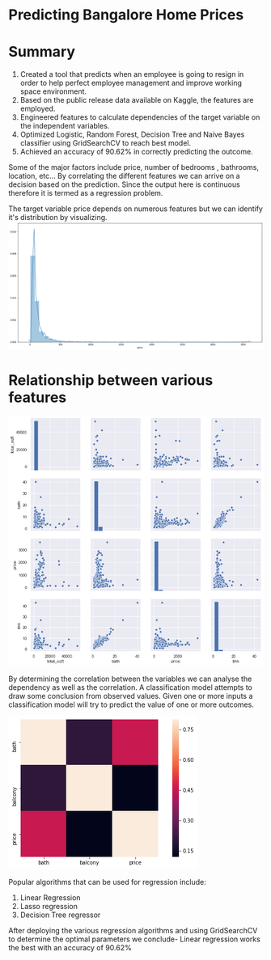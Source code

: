 # Predicting Bangalore Home Prices
# Summary

1. Created a tool that predicts when an employee is going to resign in order to help perfect employee management and improve working space environment.
2. Based on the public release data available on Kaggle, the features are employed.
3. Engineered features to calculate dependencies of the target variable on the independent variables.
4. Optimized Logistic, Random Forest, Decision Tree and Naive Bayes classifier using GridSearchCV to reach best model.
5. Achieved an accuracy of 90.62% in correctly predicting the outcome.

Some of the major factors include price, number of bedrooms , bathrooms, location, etc… By correlating the different features we can arrive on a decision based on the prediction. Since the output here is continuous therefore it is termed as a regression problem.

The target variable price depends on numerous features but we can identify it's distribution by visualizing.
![](visuals/price-distribution.png)

# Relationship between various features
![](visuals/realationship.png)

By determining the correlation between the variables we can analyse the dependency as well as the correlation.
A classification model attempts to draw some conclusion from observed values. Given one or more inputs a classification model will try to predict the value of one or more outcomes.

![](visuals/heatmap.png)

Popular algorithms that can be used for regression include:
1. Linear Regression
2. Lasso regression
3. Decision Tree regressor

After deploying the various regression algorithms and using GridSearchCV to determine the optimal parameters we conclude-
Linear regression works the best with an accuracy of 90.62%
